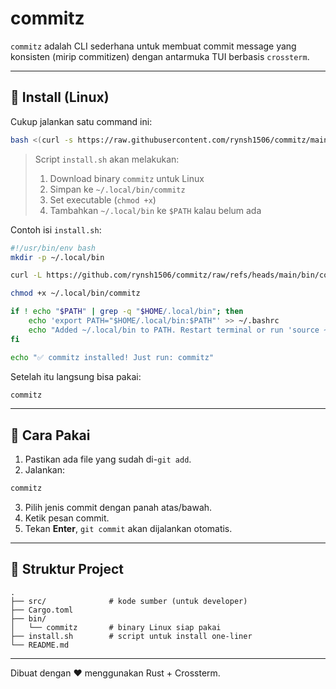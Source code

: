 # commitz

`commitz` adalah CLI sederhana untuk membuat commit message yang konsisten (mirip commitizen) dengan antarmuka TUI berbasis `crossterm`.

---

## 🚀 Install (Linux)

Cukup jalankan satu command ini:

```bash
bash <(curl -s https://raw.githubusercontent.com/rynsh1506/commitz/main/install.sh)
```

> Script `install.sh` akan melakukan:
>
> 1. Download binary `commitz` untuk Linux
> 2. Simpan ke `~/.local/bin/commitz`
> 3. Set executable (`chmod +x`)
> 4. Tambahkan `~/.local/bin` ke `$PATH` kalau belum ada

Contoh isi `install.sh`:

```bash
#!/usr/bin/env bash
mkdir -p ~/.local/bin

curl -L https://github.com/rynsh1506/commitz/raw/refs/heads/main/bin/commitz -o ~/.local/bin/commitz

chmod +x ~/.local/bin/commitz

if ! echo "$PATH" | grep -q "$HOME/.local/bin"; then
    echo 'export PATH="$HOME/.local/bin:$PATH"' >> ~/.bashrc
    echo "Added ~/.local/bin to PATH. Restart terminal or run 'source ~/.bashrc'."
fi

echo "✅ commitz installed! Just run: commitz"
```

Setelah itu langsung bisa pakai:

```bash
commitz
```

---

## 📝 Cara Pakai

1. Pastikan ada file yang sudah di-`git add`.
2. Jalankan:

```bash
commitz
```

3. Pilih jenis commit dengan panah atas/bawah.
4. Ketik pesan commit.
5. Tekan **Enter**, `git commit` akan dijalankan otomatis.

---

## 📂 Struktur Project

```
.
├── src/              # kode sumber (untuk developer)
├── Cargo.toml
├── bin/
│   └── commitz       # binary Linux siap pakai
├── install.sh        # script untuk install one-liner
└── README.md
```

---

Dibuat dengan ❤️ menggunakan Rust + Crossterm.
